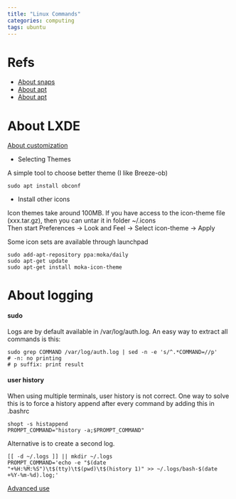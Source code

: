 ```yaml
---
title: "Linux Commands"
categories: computing
tags: ubuntu
---
```


# Refs
- [About snaps](https://docs.snapcraft.io/core/usage)
- [About apt](https://itsfoss.com/apt-command-guide/)
- [About apt](https://www.computerhope.com/unix/apt.htm)



# About LXDE

[About customization](https://www.addictivetips.com/ubuntu-linux-tips/customize-the-lxde-desktop/)

- Selecting Themes

A simple tool to choose better theme (I like Breeze-ob)
```
sudo apt install obconf
```

- Install other icons

Icon themes take around 100MB.
If you have access to the icon-theme file (xxx.tar.gz), then you can untar it in folder ~/.icons  
Then start Preferences -> Look and Feel -> Select icon-theme -> Apply

Some icon sets are available through launchpad
```
sudo add-apt-repository ppa:moka/daily
sudo apt-get update
sudo apt-get install moka-icon-theme
```


# About logging

#### sudo
Logs are by default available in /var/log/auth.log.
An easy way to extract all commands is this:
```
sudo grep COMMAND /var/log/auth.log | sed -n -e 's/^.*COMMAND=//p'
# -n: no printing
# p suffix: print result
```

#### user history

When using multiple terminals, user history is not correct. 
One way to solve this is to force a history append after every command by adding this in .bashrc
```
shopt -s histappend
PROMPT_COMMAND="history -a;$PROMPT_COMMAND"
```
Alternative is to create a second log.
```
[[ -d ~/.logs ]] || mkdir ~/.logs
PROMPT_COMMAND='echo -e "$(date "+%H:%M:%S")\t$(tty)\t$(pwd)\t$(history 1)" >> ~/.logs/bash-$(date +%Y-%m-%d).log;'
```

[Advanced use](https://www.digitalocean.com/community/tutorials/how-to-use-bash-history-commands-and-expansions-on-a-linux-vps)

